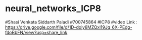 # neural_networks_ICP8
#Shasi Venkata Siddarth Paladi
#700745864
#ICP8
#video Link : https://drive.google.com/file/d/1D-doiy8MZQxl19Jq_6X-PEdg-f4oBbFN/view?usp=share_link

